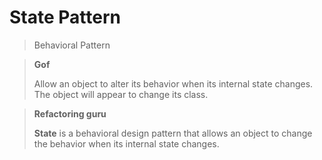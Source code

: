 # State Pattern

> Behavioral Pattern

> **Gof**
>
>  Allow an object to alter its behavior when its internal state changes. The object will appear to change its class.

> **Refactoring guru**
>
> **State** is a behavioral design pattern that allows an object to change the behavior when its internal state changes.

